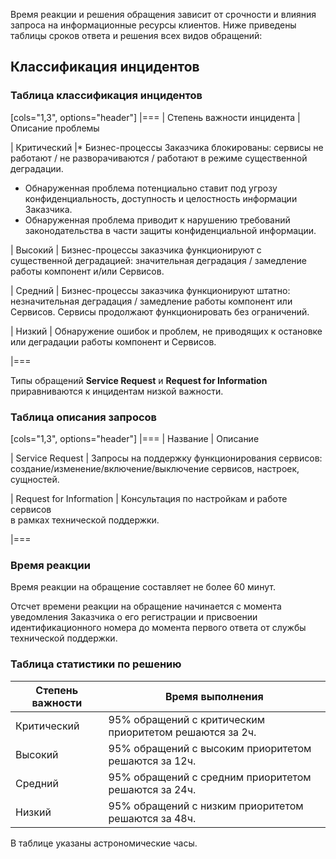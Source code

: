 Время реакции и решения обращения зависит от срочности и влияния запроса на информационные ресурсы клиентов. Ниже приведены таблицы сроков ответа и решения всех видов обращений:

## Классификация инцидентов

### Таблица классификация инцидентов

[cols="1,3", options="header"]
|===
| Степень важности инцидента
| Описание проблемы

| Критический
|* Бизнес-процессы Заказчика блокированы: сервисы не работают / не разворачиваются / работают в режиме существенной деградации.
* Обнаруженная проблема потенциально ставит под угрозу конфиденциальность, доступность и целостность информации Заказчика.
* Обнаруженная проблема приводит к нарушению требований законодательства в части защиты конфиденциальной информации.

| Высокий
| Бизнес-процессы заказчика функционируют с существенной деградацией: значительная деградация / замедление работы компонент и/или Сервисов.

| Средний
| Бизнес-процессы заказчика функционируют штатно: незначительная деградация / замедление работы компонент или Сервисов.
Сервисы продолжают функционировать без ограничений.

| Низкий
| Обнаружение ошибок и проблем, не приводящих к остановке или деградации работы компонент и Сервисов.

|===

Типы обращений **Service Request** и **Request for Information** приравниваются к инцидентам низкой важности.

### Таблица описания запросов

[cols="1,3", options="header"]
|===
| Название
| Описание 

| Service Request
| Запросы на поддержку функционирования сервисов: создание/изменение/включение/выключение сервисов, настроек, сущностей.

| Request for Information
| Консультация по настройкам и работе сервисов<br>в рамках технической поддержки.

|===

### Время реакции

Время реакции на обращение составляет не более 60 минут.

<info>

Отсчет времени реакции на обращение начинается с момента уведомления Заказчика о его регистрации и присвоении идентификационного номера до момента первого ответа от службы технической поддержки.

</info>

### Таблица статистики по решению

| Степень важности | Время выполнения|
|------------------|----------------------------------------------|
| Критический      | 95% обращений с критическим приоритетом решаются за 2ч.|
| Высокий          | 95% обращений с высоким приоритетом решаются за 12ч.|
| Средний          | 95% обращений с средним приоритетом решаются за 24ч.|
| Низкий           | 95% обращений с низким приоритетом решаются за 48ч.|

В таблице указаны астрономические часы.
